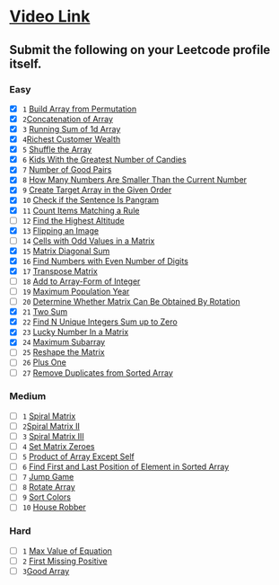 # [Video Link](https://youtu.be/n60Dn0UsbEk)

## Submit the following on your Leetcode profile itself.

### Easy
-[x] `1` [Build Array from Permutation](https://leetcode.com/problems/build-array-from-permutation/)
-[x] `2`[Concatenation of Array](https://leetcode.com/problems/concatenation-of-array/)
-[x] `3` [Running Sum of 1d Array](https://leetcode.com/problems/running-sum-of-1d-array/)
-[x] `4`[Richest Customer Wealth](https://leetcode.com/problems/richest-customer-wealth/)
-[x] `5` [Shuffle the Array](https://leetcode.com/problems/shuffle-the-array/)
-[x] `6` [Kids With the Greatest Number of Candies](https://leetcode.com/problems/kids-with-the-greatest-number-of-candies/)
-[x] `7` [Number of Good Pairs](https://leetcode.com/problems/number-of-good-pairs/)
-[x] `8` [How Many Numbers Are Smaller Than the Current Number](https://leetcode.com/problems/how-many-numbers-are-smaller-than-the-current-number/)
-[x] `9` [Create Target Array in the Given Order](https://leetcode.com/problems/create-target-array-in-the-given-order/)
-[x] `10` [Check if the Sentence Is Pangram](https://leetcode.com/problems/check-if-the-sentence-is-pangram/)
-[x] `11` [Count Items Matching a Rule](https://leetcode.com/problems/count-items-matching-a-rule/)
-[ ] `12` [Find the Highest Altitude](https://leetcode.com/problems/find-the-highest-altitude/)
-[x] `13` [Flipping an Image](https://leetcode.com/problems/flipping-an-image/)
-[ ] `14` [Cells with Odd Values in a Matrix](https://leetcode.com/problems/cells-with-odd-values-in-a-matrix/)
-[x] `15` [Matrix Diagonal Sum](https://leetcode.com/problems/matrix-diagonal-sum/)
-[x] `16` [Find Numbers with Even Number of Digits](https://leetcode.com/problems/find-numbers-with-even-number-of-digits/)
-[x] `17` [Transpose Matrix](https://leetcode.com/problems/transpose-matrix/)
-[ ] `18` [Add to Array-Form of Integer](https://leetcode.com/problems/add-to-array-form-of-integer/)
-[ ] `19` [Maximum Population Year](https://leetcode.com/problems/maximum-population-year/)
-[ ] `20` [Determine Whether Matrix Can Be Obtained By Rotation](https://leetcode.com/problems/determine-whether-matrix-can-be-obtained-by-rotation/)
-[x] `21` [Two Sum](https://leetcode.com/problems/two-sum/)
-[x] `22` [Find N Unique Integers Sum up to Zero](https://leetcode.com/problems/find-n-unique-integers-sum-up-to-zero/)
-[x] `23` [Lucky Number In a Matrix](https://leetcode.com/problems/lucky-numbers-in-a-matrix/)
-[x] `24` [Maximum Subarray](https://leetcode.com/problems/maximum-subarray/)
-[ ] `25` [Reshape the Matrix](https://leetcode.com/problems/reshape-the-matrix/)
-[ ] `26` [Plus One](https://leetcode.com/problems/plus-one/)
-[ ] `27` [Remove Duplicates from Sorted Array](https://leetcode.com/problems/remove-duplicates-from-sorted-array/)

### Medium
-[ ] `1` [Spiral Matrix](https://leetcode.com/problems/spiral-matrix/)
-[ ] `2`[Spiral Matrix II](https://leetcode.com/problems/spiral-matrix-ii/)
-[ ] `3` [Spiral Matrix III](https://leetcode.com/problems/spiral-matrix-iii/)
-[ ] `4` [Set Matrix Zeroes](https://leetcode.com/problems/set-matrix-zeroes/)
-[ ] `5` [Product of Array Except Self](https://leetcode.com/problems/product-of-array-except-self/)
-[ ] `6` [Find First and Last Position of Element in Sorted Array](https://leetcode.com/problems/find-first-and-last-position-of-element-in-sorted-array/)
-[ ] `7` [Jump Game](https://leetcode.com/problems/jump-game/)
-[ ] `8` [Rotate Array](https://leetcode.com/problems/rotate-array/)
-[ ] `9` [Sort Colors](https://leetcode.com/problems/sort-colors/)
-[ ] `10` [House Robber](https://leetcode.com/problems/house-robber/)

### Hard
-[ ] `1` [Max Value of Equation](https://leetcode.com/problems/max-value-of-equation/)
-[ ] `2` [First Missing Positive](https://leetcode.com/problems/first-missing-positive/)
-[ ] `3`[Good Array](https://leetcode.com/problems/check-if-it-is-a-good-array/)
